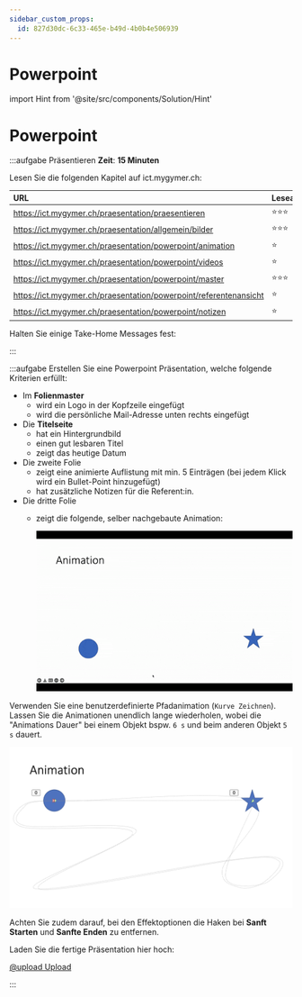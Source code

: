 ```yaml
---
sidebar_custom_props:
  id: 827d30dc-6c33-465e-b49d-4b0b4e506939
---
```


# Powerpoint

import Hint from '@site/src/components/Solution/Hint'

# Powerpoint

:::aufgabe Präsentieren
**Zeit**: **15 Minuten**

Lesen Sie die folgenden Kapitel auf ict.mygymer.ch:

<div className="slim-table">

| URL                                                               | Leseart |
| :---------------------------------------------------------------- | :------ |
| https://ict.mygymer.ch/praesentation/praesentieren                | ⭐️⭐️⭐️     |
| https://ict.mygymer.ch/praesentation/allgemein/bilder             | ⭐️⭐️⭐️     |
| https://ict.mygymer.ch/praesentation/powerpoint/animation         | ⭐️       |
| https://ict.mygymer.ch/praesentation/powerpoint/videos            | ⭐️       |
| https://ict.mygymer.ch/praesentation/powerpoint/master            | ⭐️⭐️⭐️     |
| https://ict.mygymer.ch/praesentation/powerpoint/referentenansicht | ⭐️       |
| https://ict.mygymer.ch/praesentation/powerpoint/notizen           | ⭐️       |
</div>

Halten Sie einige Take-Home Messages fest:

<Answer type="text" webKey="88bb0a0e-427c-47c4-81dd-90a7437bd500" />

:::

:::aufgabe
Erstellen Sie eine Powerpoint Präsentation, welche folgende Kriterien erfüllt:
- Im **Folienmaster**
  - wird ein Logo in der Kopfzeile eingefügt
  - wird die persönliche Mail-Adresse unten rechts eingefügt
- Die **Titelseite**
  - hat ein Hintergrundbild
  - einen gut lesbaren Titel
  - zeigt das heutige Datum
- Die zweite Folie
  - zeigt eine animierte Auflistung mit min. 5 Einträgen (bei jedem Klick wird ein Bullet-Point hinzugefügt)
  - hat zusätzliche Notizen für die Referent:in.
- Die dritte Folie
  - zeigt die folgende, selber nachgebaute Animation:

    ![--width=100%](images/02-ppt-animation.gif)

<Hint>

Verwenden Sie eine benutzerdefinierte Pfadanimation (`Kurve Zeichnen`). Lassen Sie die Animationen unendlich lange wiederholen, wobei die "Animations Dauer" bei einem Objekt bspw. `6 s` und beim anderen Objekt `5 s` dauert.

![](images/02-path-hint.png)

Achten Sie zudem darauf, bei den Effektoptionen die Haken bei **Sanft Starten** und **Sanfte Enden** zu entfernen.
</Hint>


Laden Sie die fertige Präsentation hier hoch:

[@upload Upload](https://erzbe-my.sharepoint.com/:f:/g/personal/balthasar_hofer_gbsl_ch/El8QzXZCEYdBv-DFYqtC6pYB4AltsnxLcxHdLY7w4maX4g)

:::
